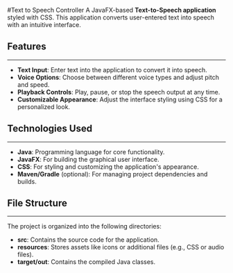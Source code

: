 #Text to Speech Controller
A JavaFX-based **Text-to-Speech application** styled with CSS. This application converts user-entered text into speech with an intuitive interface.

## Features
---
- **Text Input**: Enter text into the application to convert it into speech.  
- **Voice Options**: Choose between different voice types and adjust pitch and speed.  
- **Playback Controls**: Play, pause, or stop the speech output at any time.  
- **Customizable Appearance**: Adjust the interface styling using CSS for a personalized look.

## Technologies Used
---
- **Java**: Programming language for core functionality.  
- **JavaFX**: For building the graphical user interface.  
- **CSS**: For styling and customizing the application's appearance.  
- **Maven/Gradle** (optional): For managing project dependencies and builds.  

## File Structure
---
The project is organized into the following directories:  
- **src**: Contains the source code for the application.  
- **resources**: Stores assets like icons or additional files (e.g., CSS or audio files).  
- **target/out**: Contains the compiled Java classes.
